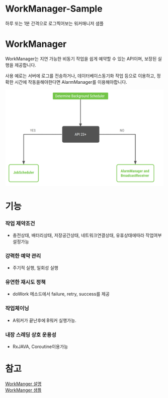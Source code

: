 # WorkManager-Sample

하루 또는 1분 간격으로 로그찍어보는 워커매니저 샘플

# WorkManager

WorkManager는 지연 가능한 비동기 작업을 쉽게 예약할 수 있는 API이며, 보장된 실행을 제공합니다.

사용 예로는 서버에 로그를 전송하거나, 데이터베이스동기화 작업 등으로 이용하고, 정확한 시간에 작동을해야한다면 AlarmManager를 이용해야합니다.

![Alt text](image/workmanager.png)

# 기능

### 작업 제약조건
- 충전상태, 배터리상태, 저장공간상태, 네트워크연결상태, 유휴상태에따라 작업여부 설정가능

### 강력한 예약 관리
- 주기적 실행, 일회성 실행

### 유연한 재시도 정책
- doWork 메소드에서 failure, retry, success를 제공

### 작업체이닝
- A워커가 끝난후에 B워커 실행가능.

### 내장 스레딩 상호 운용성
- RxJAVA, Coroutine이용가능

# 참고

[WorkManger 설명](https://ryan94.tistory.com/33)  
[WorkManger 샘플](https://ryan94.tistory.com/34)

